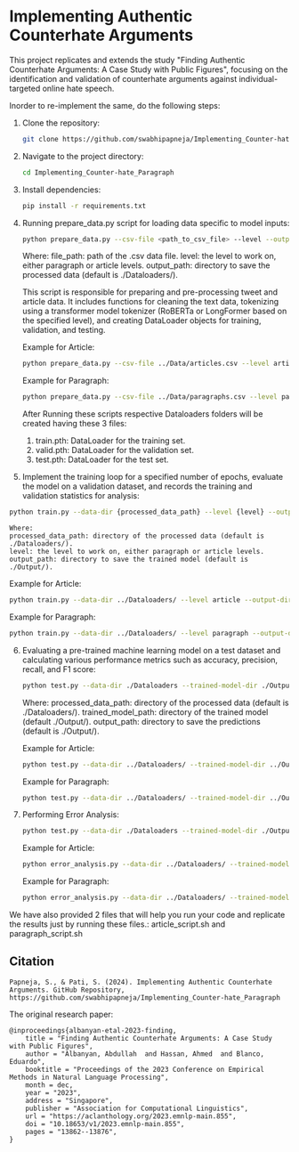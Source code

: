 # Implementing Authentic Counterhate Arguments

This project replicates and extends the study "Finding Authentic Counterhate Arguments: A Case Study with Public Figures", focusing on the identification and validation of counterhate arguments against individual-targeted online hate speech.

Inorder to re-implement the same, do the following steps: 

1. Clone the repository:
   ```sh
   git clone https://github.com/swabhipapneja/Implementing_Counter-hate_Paragraph.git
   ```

2. Navigate to the project directory:
   ```sh
   cd Implementing_Counter-hate_Paragraph
   ```

3. Install dependencies:
   ```sh
   pip install -r requirements.txt
   ```

4. Running prepare_data.py script for loading data specific to model inputs:
   ```sh
   python prepare_data.py --csv-file <path_to_csv_file> --level --output-dir <output_directory>
   ```
    Where:
    file_path: path of the .csv data file.
    level: the level to work on, either paragraph or article levels.
    output_path: directory to save the processed data (default is ./Dataloaders/).

   This script is responsible for preparing and pre-processing tweet and article data. It includes functions for cleaning the text data, tokenizing using a transformer model tokenizer (RoBERTa or LongFormer based on the specified level), and creating DataLoader objects for training, validation, and testing.
   
   Example for Article:
   ```sh
   python prepare_data.py --csv-file ../Data/articles.csv --level article --output-dir ../Dataloaders/
   ```
   Example for Paragraph:
   ```sh
   python prepare_data.py --csv-file ../Data/paragraphs.csv --level paragraph --output-dir ../Dataloaders/
   ```
   After Running these scripts respective Dataloaders folders will be created having these 3 files:
      1. train.pth: DataLoader for the training set.
      2. valid.pth: DataLoader for the validation set.
      3. test.pth: DataLoader for the test set.

6.  Implement the training loop for a specified number of epochs, evaluate the model on a validation dataset, and records the training and validation statistics for analysis:
   ```sh
   python train.py --data-dir {processed_data_path} --level {level} --output-dir {output_path}
   ```
    Where:
    processed_data_path: directory of the processed data (default is ./Dataloaders/).
    level: the level to work on, either paragraph or article levels.
    output_path: directory to save the trained model (default is ./Output/).

   Example for Article:
   ```sh
   python train.py --data-dir ../Dataloaders/ --level article --output-dir ../Output/
   ```
   Example for Paragraph:
   ```sh
   python train.py --data-dir ../Dataloaders/ --level paragraph --output-dir ../Output/
   ```


6. Evaluating a pre-trained machine learning model on a test dataset and calculating various performance metrics such as accuracy, precision, recall, and F1 score:
   ```sh
   python test.py --data-dir ./Dataloaders --trained-model-dir ./Output --output-dir ./Output
   ```
    Where:
    processed_data_path: directory of the processed data (default is ./Dataloaders/).
    trained_model_path: directory of the trained model (default ./Output/).
    output_path: directory to save the predictions (default is ./Output/).

   Example for Article:
   ```sh
   python test.py --data-dir ../Dataloaders/ --trained-model-dir ../Output/ --output-dir ../Output/
   ```
   Example for Paragraph:
   ```sh
   python test.py --data-dir ../Dataloaders/ --trained-model-dir ../Output/ --output-dir ../Output/
   ```

7. Performing Error Analysis:
   ```sh
   python test.py --data-dir ./Dataloaders --trained-model-dir ./Output --output-dir ./Output
   ```

   Example for Article:
   ```sh
   python error_analysis.py --data-dir ../Dataloaders/ --trained-model-dir ../Output/ --output-dir ../Output/
   ```
   Example for Paragraph:
   ```sh
   python error_analysis.py --data-dir ../Dataloaders/ --trained-model-dir ../Output/ --output-dir ../Output/
   ```

We have also provided 2 files that will help you run your code and replicate the results just by running these files.:
article_script.sh and paragraph_script.sh

## Citation

```
Papneja, S., & Pati, S. (2024). Implementing Authentic Counterhate Arguments. GitHub Repository, https://github.com/swabhipapneja/Implementing_Counter-hate_Paragraph
```

The original research paper:
```
@inproceedings{albanyan-etal-2023-finding,
    title = "Finding Authentic Counterhate Arguments: A Case Study with Public Figures",
    author = "Albanyan, Abdullah  and Hassan, Ahmed  and Blanco, Eduardo",
    booktitle = "Proceedings of the 2023 Conference on Empirical Methods in Natural Language Processing",
    month = dec,
    year = "2023",
    address = "Singapore",
    publisher = "Association for Computational Linguistics",
    url = "https://aclanthology.org/2023.emnlp-main.855",
    doi = "10.18653/v1/2023.emnlp-main.855",
    pages = "13862--13876",
}
```

